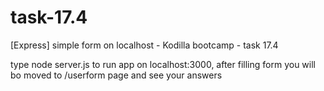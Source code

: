 # task-17.4
[Express] simple form on localhost - Kodilla bootcamp - task 17.4

type node server.js to run app on localhost:3000, 
after filling form you will bo moved to /userform page and see your answers
